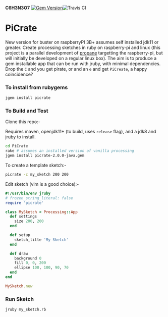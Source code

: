 __C6H3N3O7__ [![Gem Version](https://badge.fury.io/rb/picrate.svg)](https://badge.fury.io/rb/picrate)![Travis CI](https://travis-ci.org/ruby-processing/PiCrate.svg)

# PiCrate
New version for buster on raspberryPI 3B+ assumes self installed jdk11 or greater.
Create processing sketches in ruby on raspberry-pi and linux (this project is a parallel development of [propane][propane] targetting the raspberry-pi, but will initially be developed on a regular linux box). The aim is to produce a gem installable app that can be run with jruby, with minimal dependencies. Drop the `C` and you get pirate, or and an `e` and get `PiCreate`, a happy coincidence?

### To install from rubygems ###

```bash
jgem install picrate
```

### To Build and Test ###

Clone this repo:-

Requires maven, openjdk11+ (to build, uses `release` flag), and a jdk8 and jruby to install.

```bash
cd PiCrate
rake # assumes an installed version of vanilla processing
jgem install picrate-2.0.0-java.gem
```
To create a template sketch:-
```bash
picrate -c my_sketch 200 200
```
Edit sketch (vim is a good choice):-
```ruby
#!/usr/bin/env jruby
# frozen_string_literal: false
require 'picrate'

class MySketch < Processing::App
  def settings
    size 200, 200
  end

  def setup
    sketch_title 'My Sketch'
  end

  def draw
    background 0
    fill 0, 0, 200
    ellipse 100, 100, 90, 70
  end
end

MySketch.new
```
### Run Sketch ###
```bash
jruby my_sketch.rb
```


[propane]:https://ruby-processing.github.io/propane/
[oracle]:http://www.rpiblog.com/2014/03/installing-oracle-jdk-8-on-raspberry-pi.html
